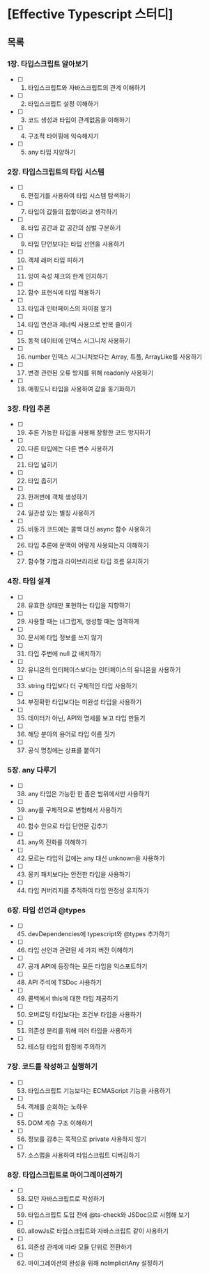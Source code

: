 # [Effective Typescript 스터디]

## 목록

### 1장. 타입스크립트 알아보기

- [ ] 1. 타입스크립트와 자바스크립트의 관계 이해하기
- [ ] 2. 타입스크립트 설정 이해하기
- [ ] 3. 코드 생성과 타입이 관계없음을 이해하기
- [ ] 4. 구조적 타이핑에 익숙해지기
- [ ] 5. any 타입 지양하기

### 2장. 타입스크립트의 타입 시스템

- [ ] 6. 편집기를 사용하여 타입 시스템 탐색하기
- [ ] 7. 타입이 값들의 집합이라고 생각하기
- [ ] 8. 타입 공간과 값 공간의 심벌 구분하기
- [ ] 9. 타입 단언보다는 타입 선언을 사용하기
- [ ] 10. 객체 래퍼 타입 피하기
- [ ] 11. 잉여 속성 체크의 한계 인지하기
- [ ] 12. 함수 표현식에 타입 적용하기
- [ ] 13. 타입과 인터페이스의 차이점 알기
- [ ] 14. 타입 연산과 제너릭 사용으로 반복 줄이기
- [ ] 15. 동적 데이터에 인덱스 시그니처 사용하기
- [ ] 16. number 인덱스 시그니처보다는 Array, 튜플, ArrayLike를 사용하기
- [ ] 17. 변경 관련된 오류 방지를 위해 readonly 사용하기
- [ ] 18. 매핑도니 타입을 사용하여 값을 동기화하기

### 3장. 타입 추론

- [ ] 19. 추론 가능한 타입을 사용해 장황한 코드 방지하기
- [ ] 20. 다른 타입에는 다른 변수 사용하기
- [ ] 21. 타입 넓히기
- [ ] 22. 타입 좁히기
- [ ] 23. 한꺼번에 객체 생성하기
- [ ] 24. 일관성 있는 별칭 사용하기
- [ ] 25. 비동기 코드에는 콜백 대신 async 함수 사용하기
- [ ] 26. 타입 추론에 문맥이 어떻게 사용되는지 이해하기
- [ ] 27. 함수형 기법과 라이브러리로 타입 흐름 유지하기

### 4장. 타입 설계

- [ ] 28. 유효한 상태만 표현하는 타입을 지향하기
- [ ] 29. 사용할 때는 너그럽게, 생성할 때는 엄격하게
- [ ] 30. 문서에 타입 정보를 쓰지 않기
- [ ] 31. 타입 주변에 null 값 배치하기
- [ ] 32. 유니온의 인터페이스보다는 인터페이스의 유니온을 사용하기
- [ ] 33. string 타입보다 더 구체적인 타입 사용하기
- [ ] 34. 부정확한 타입보다는 미완성 타입을 사용하기
- [ ] 35. 데이터가 아닌, API와 명세를 보고 타입 만들기
- [ ] 36. 해당 분야의 용어로 타입 이름 짓기
- [ ] 37. 공식 명칭에는 상표를 붙이기

### 5장. any 다루기

- [ ] 38. any 타입은 가능한 한 좁은 범위에서만 사용하기
- [ ] 39. any를 구체적으로 변형해서 사용하기
- [ ] 40. 함수 안으로 타입 단언문 감추기
- [ ] 41. any의 진화를 이해하기
- [ ] 42. 모르는 타입의 값에는 any 대신 unknown을 사용하기
- [ ] 43. 몽키 패치보다는 안전한 타입을 사용하기
- [ ] 44. 타입 커버리지를 추적하여 타입 안정성 유지하기

### 6장. 타입 선언과 @types

- [ ] 45. devDependencies에 typescript와 @types 추가하기
- [ ] 46. 타입 선언과 관련된 세 가지 버전 이해하기
- [ ] 47. 공개 API에 등장하는 모든 타입을 익스포트하기
- [ ] 48. API 주석에 TSDoc 사용하기
- [ ] 49. 콜백에서 this에 대한 타입 제공하기
- [ ] 50. 오버로딩 타입보다는 조건부 타입을 사용하기
- [ ] 51. 의존성 분리를 위해 미러 타입을 사용하기
- [ ] 52. 테스팅 타입의 함정에 주의하기

### 7장. 코드를 작성하고 실행하기

- [ ] 53. 타입스크립트 기능보다는 ECMAScript 기능을 사용하기
- [ ] 54. 객체를 순회하는 노하우
- [ ] 55. DOM 계층 구조 이해하기
- [ ] 56. 정보를 감추는 목적으로 private 사용하지 않기
- [ ] 57. 소스맵을 사용하여 타입스크립트 디버깅하기

### 8장. 타입스크립트로 마이그레이션하기

- [ ] 58. 모던 자바스크립트로 작성하기
- [ ] 59. 타입스크립트 도입 전에 @ts-check와 JSDoc으로 시험해 보기
- [ ] 60. allowJs로 타입스크립트와 자바스크립트 같이 사용하기
- [ ] 61. 의존성 관계에 따라 모듈 단위로 전환하기
- [ ] 62. 마이그레이션의 완성을 위해 noImplicitAny 설정하기
